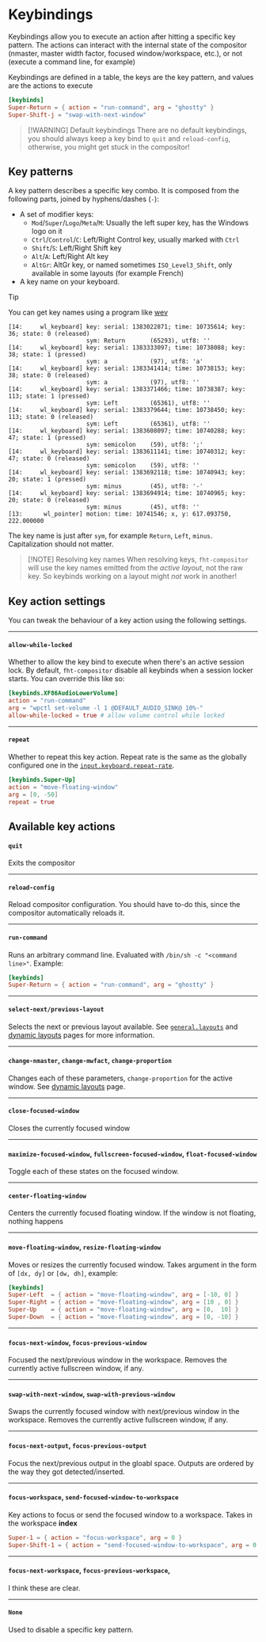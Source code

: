 # Keybindings

Keybindings allow you to execute an action after hitting a specific key pattern. The actions can interact with the internal
state of the compositor (nmaster, master width factor, focused window/workspace, etc.), or not (execute a command line,
for example)

Keybindings are defined in a table, the keys are the key pattern, and values are the actions to execute

```toml
[keybinds]
Super-Return = { action = "run-command", arg = "ghostty" }
Super-Shift-j = "swap-with-next-window"
```

> [!WARNING] Default keybindings
> There are no default keybindings, you should always keep a key bind to `quit` and `reload-config`, otherwise, you
> might get stuck in the compositor!

## Key patterns

A key pattern describes a specific key combo. It is composed from the following parts, joined by hyphens/dashes (`-`):

- A set of modifier keys:
  - `Mod`/`Super`/`Logo`/`Meta`/`M`: Usually the left super key, has the Windows logo on it
  - `Ctrl`/`Control`/`C`: Left/Right Control key, usually marked with `Ctrl`
  - `Shift`/`S`: Left/Right Shift key
  - `Alt`/`A`: Left/Right Alt key
  - `AltGr`: AltGr key, or named sometimes `ISO_Level3_Shift`, only available in some layouts (for example French)
- A key name on your keyboard.

> [!TIP]
> You can get key names using a program like [wev](https://git.sr.ht/~sircmpwn/wev)
>
> ```
> [14:     wl_keyboard] key: serial: 1383022871; time: 10735614; key: 36; state: 0 (released)
>                       sym: Return       (65293), utf8: ''
> [14:     wl_keyboard] key: serial: 1383333097; time: 10738088; key: 38; state: 1 (pressed)
>                       sym: a            (97), utf8: 'a'
> [14:     wl_keyboard] key: serial: 1383341414; time: 10738153; key: 38; state: 0 (released)
>                       sym: a            (97), utf8: ''
> [14:     wl_keyboard] key: serial: 1383371466; time: 10738387; key: 113; state: 1 (pressed)
>                       sym: Left         (65361), utf8: ''
> [14:     wl_keyboard] key: serial: 1383379644; time: 10738450; key: 113; state: 0 (released)
>                       sym: Left         (65361), utf8: ''
> [14:     wl_keyboard] key: serial: 1383608097; time: 10740288; key: 47; state: 1 (pressed)
>                       sym: semicolon    (59), utf8: ';'
> [14:     wl_keyboard] key: serial: 1383611141; time: 10740312; key: 47; state: 0 (released)
>                       sym: semicolon    (59), utf8: ''
> [14:     wl_keyboard] key: serial: 1383692118; time: 10740943; key: 20; state: 1 (pressed)
>                       sym: minus        (45), utf8: '-'
> [14:     wl_keyboard] key: serial: 1383694914; time: 10740965; key: 20; state: 0 (released)
>                       sym: minus        (45), utf8: ''
> [13:      wl_pointer] motion: time: 10741546; x, y: 617.093750, 222.000000
> ```
>
> The key name is just after `sym`, for example `Return`, `Left`, `minus`. Capitalization should not matter.

> [!NOTE] Resolving key names
> When resolving keys, `fht-compositor` will use the key names emitted from the *active layout*, not the raw key. So
> keybinds working on a layout might *not* work in another!

## Key action settings

You can tweak the behaviour of a key action using the following settings.

---

#### `allow-while-locked`

Whether to allow the key bind to execute when there's an active session lock. By default, `fht-compositor` disable all keybinds
when a session locker starts. You can override this like so:

```toml
[keybinds.XF86AudioLowerVolume]
action = "run-command"
arg = "wpctl set-volume -l 1 @DEFAULT_AUDIO_SINK@ 10%-"
allow-while-locked = true # allow volume control while locked
```

---

#### `repeat`

Whether to repeat this key action. Repeat rate is the same as the globally configured one in the
[`input.keyboard.repeat-rate`](/configuration/input#repeat-rate-repeat-delay).

```toml
[keybinds.Super-Up]
action = "move-floating-window"
arg = [0, -50]
repeat = true
```

## Available key actions

#### `quit`

Exits the compositor

---

#### `reload-config`

Reload compositor configuration. You should have to-do this, since the compositor automatically reloads it.

---

#### `run-command`

Runs an arbitrary command line. Evaluated with `/bin/sh -c "<command line>"`. Example:

```toml
[keybinds]
Super-Return = { action = "run-command", arg = "ghostty" }
```

---

#### `select-next/previous-layout`

Selects the next or previous layout available. See [`general.layouts`](/configuration/general#layouts) and [dynamic layouts](/usage/layouts)
pages for more information.

---

#### `change-nmaster`, `change-mwfact`, `change-proportion`

Changes each of these parameters, `change-proportion` for the active window. See [dynamic layouts](/usage/layouts) page.

---

#### `close-focused-window`

Closes the currently focused window

---

#### `maximize-focused-window`, `fullscreen-focused-window`, `float-focused-window`

Toggle each of these states on the focused window.

---

#### `center-floating-window`

Centers the currently focused floating window. If the window is not floating, nothing happens

---

#### `move-floating-window`, `resize-floating-window`

Moves or resizes the currently focused window. Takes argument in the form of `[dx, dy]` or `[dw, dh]`, example:

```toml
[keybinds]
Super-Left  = { action = "move-floating-window", arg = [-10, 0] }
Super-Right = { action = "move-floating-window", arg = [10 , 0] }
Super-Up    = { action = "move-floating-window", arg = [0,  10] }
Super-Down  = { action = "move-floating-window", arg = [0, -10] }
```

---

#### `focus-next-window`, `focus-previous-window`

Focused the next/previous window in the workspace. Removes the currently active fullscreen window, if any.

---

#### `swap-with-next-window`, `swap-with-previous-window`

Swaps the currently focused window with next/previous window in the workspace. Removes the currently active fullscreen window, if any.

---

#### `focus-next-output`, `focus-previous-output`

Focus the next/previous output in the gloabl space. Outputs are ordered by the way they got detected/inserted.

---

#### `focus-workspace`, `send-focused-window-to-workspace`

Key actions to focus or send the focused window to a workspace. Takes in the workspace **index**

```toml
Super-1 = { action = "focus-workspace", arg = 0 }
Super-Shift-1 = { action = "send-focused-window-to-workspace", arg = 0 }
```

---

#### `focus-next-workspace`, `focus-previous-workspace`,

I think these are clear.

---

#### `None`

Used to disable a specific key pattern.
